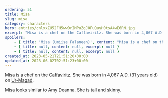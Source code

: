 ```yaml
---
ordering: 51
title: Misa
slug: misa
category: characters
hero: entries/cnlxxZU52FH5wwDrIMPuZgJ0FuQuyH0tsA4wE6RN.jpg
excerpt: "Misa is a chef on the Caffaviritz. She was born in 4,067 A.D. (31 years old) on Ur-Magad.\nMisa looks..."
spoilers:
    - { title: 'Misa (Umiise Falaneen)', content: "Misa is a chef on the [Caffaviritz](/category/spaceships/caffaviritz). She was born in 4,067 A.D. (31 years old) on [Ur-Magad](/category/planets-cities/ur-magad).\r\n\r\nMisa looks similar to Amy Deanna. She is tall and skinny.\r\n\r\n**Pronunciation:**\r\n- oo me’ suh\r\n- fahl’ uh neen", excerpt: "Misa is a chef on the Caffaviritz. She was born in 4,067 A.D. (31 years old) on Ur-Magad.\nMisa looks..." }
    - { title: null, content: null, excerpt: null }
    - { title: null, content: null, excerpt: null }
created_at: 2023-05-21T21:51:20+00:00
updated_at: 2023-06-02T02:51:23+00:00
---
```

Misa is a chef on the [Caffaviritz](/category/spaceships/caffaviritz). She was born in 4,067 A.D. (31 years old) on [Ur-Magad](/category/planets-cities/ur-magad).

Misa looks similar to Amy Deanna. She is tall and skinny.